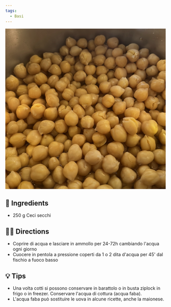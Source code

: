 ```yaml
---
tags:
  - Basi
---
```


![](../images/ceci-cotti.jpeg)

## 🧾 Ingredients

- 250 g Ceci secchi

## 👩‍🍳 Directions

- Coprire di acqua e lasciare in ammollo per 24-72h cambiando l'acqua ogni giorno
- Cuocere in pentola a pressione coperti da 1 o 2 dita d'acqua per 45' dal fischio a fuoco basso
## 💡 Tips

- Una volta cotti si possono conservare in barattolo o in busta ziplock in frigo o in freezer. Conservare l'acqua di cottura (acqua faba).
- L'acqua faba può sostituire le uova in alcune ricette, anche la maionese.

